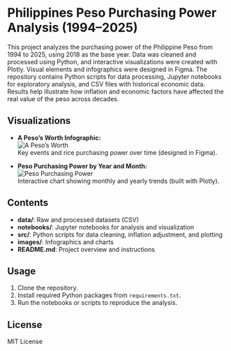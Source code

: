 # Philippines Peso Purchasing Power Analysis (1994–2025)

This project analyzes the purchasing power of the Philippine Peso from 1994 to 2025, using 2018 as the base year. Data was cleaned and processed using Python, and interactive visualizations were created with Plotly. Visual elements and infographics were designed in Figma. The repository contains Python scripts for data processing, Jupyter notebooks for exploratory analysis, and CSV files with historical economic data. Results help illustrate how inflation and economic factors have affected the real value of the peso across decades.

## Visualizations

- **A Peso’s Worth Infographic:**  
  ![A Peso’s Worth](images/Infographic_final3.png)  
  Key events and rice purchasing power over time (designed in Figma).

- **Peso Purchasing Power by Year and Month:**  
  ![Peso Purchasing Power](images/peso_purchasing_power.svg)  
  Interactive chart showing monthly and yearly trends (built with Plotly).

## Contents

- **data/**: Raw and processed datasets (CSV)
- **notebooks/**: Jupyter notebooks for analysis and visualization
- **src/**: Python scripts for data cleaning, inflation adjustment, and plotting
- **images/**: Infographics and charts
- **README.md**: Project overview and instructions

## Usage

1. Clone the repository.
2. Install required Python packages from `requirements.txt`.
3. Run the notebooks or scripts to reproduce the analysis.

## License

MIT License


